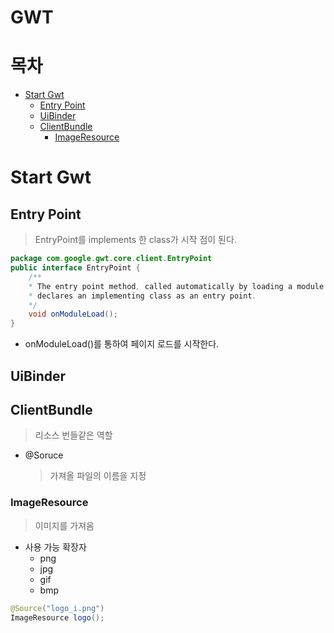 # GWT <!-- omit in toc -->

# 목차 <!-- omit in toc -->

- [Start Gwt](#start-gwt)
    - [Entry Point](#entry-point)
    - [UiBinder](#uibinder)
    - [ClientBundle](#clientbundle)
        - [ImageResource](#imageresource)

# Start Gwt

## Entry Point
> EntryPoint를 implements 한 class가 시작 점이 된다. 


```java
package com.google.gwt.core.client.EntryPoint   
public interface EntryPoint {
	/**
    * The entry point method, called automatically by loading a module that
    * declares an implementing class as an entry point.
    */
    void onModuleLoad();
}
```

- onModuleLoad()를 통하여 페이지 로드를 시작한다.

## UiBinder

## ClientBundle
> 리소스 번들같은 역할 

- @Soruce  

    > 가져올 파일의 이름을 지정

### ImageResource
> 이미지를 가져옴

- 사용 가능 확장자
    - png
    - jpg
    - gif
    - bmp


```java
@Source("logo_i.png")
ImageResource logo();
```
